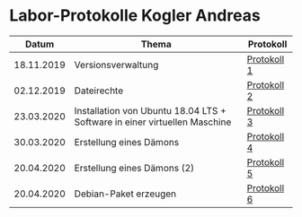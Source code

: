 # Labor-Protokolle Kogler Andreas

 Datum | Thema | Protokoll
-------|-------|------
18.11.2019| Versionsverwaltung |[ Protokoll 1 ](https://github.com/HTLMechatronics/m17-3ahme-la1-sx/blob/koganm17/Protokolle/Protokoll-1_koganm17_2019-10-18.md)
02.12.2019 | Dateirechte |[ Protokoll 2 ](https://github.com/HTLMechatronics/m17-3ahme-la1-sx/blob/koganm17/Protokolle/Protokoll-2_koganm17_2019-12-02.md)
23.03.2020 | Installation von Ubuntu 18.04 LTS + Software in einer virtuellen Maschine | [ Protokoll 3 ](https://github.com/HTLMechatronics/m17-3ahme-la1-sx/blob/koganm17/Protokolle/Protokoll-3_koganm17_2020-03-23.md)
30.03.2020 | Erstellung eines Dämons | [Protokoll 4](https://github.com/HTLMechatronics/m17-3ahme-la1-sx/blob/koganm17/Protokolle/Protokoll-4_koganm17_2020-03-30.md)
20.04.2020 | Erstellung eines Dämons (2) | [Protokoll 5](https://github.com/HTLMechatronics/m17-3ahme-la1-sx/blob/koganm17/Protokolle/Protokoll-5_koganm17_2020-04-20.md)
20.04.2020 | Debian-Paket erzeugen | [Protokoll 6](https://github.com/HTLMechatronics/m17-3ahme-la1-sx/blob/koganm17/Protokolle/Protokoll-6_koganm17_2020-04-27.md)
